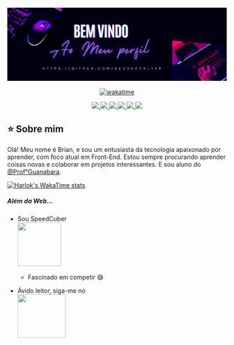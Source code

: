 <div align="center">
          
![Banner](https://raw.githubusercontent.com/DevDecfalter/DevDecfalter/main/bem-vindo.png)

[![wakatime](https://wakatime.com/badge/user/018e3f91-aa3d-4aa8-92b4-71fa85a0fd74.svg)](https://wakatime.com/@018e3f91-aa3d-4aa8-92b4-71fa85a0fd74)

<a href="https://github.com/DevDecfalter" target="blank">
          <img src="https://img.shields.io/badge/GitHub-171515?style=for-the-badge&logo=github&logoColor=HexaCorLogo" target="_blank" /> 
</a>

<a href="https://www.linkedin.com/in/brian-muniz-silveira-220367297/" target="blank">
 <img src="https://img.shields.io/badge/LinkedIn-rgb(10,%20102,%20194)?style=for-the-badge&logo=linkedin&logoColor=HexaCorLogo" target="_blank" /> 
</a>

<a href="mailto:devdec463@gmail.com" target="blank">
 <img src="https://img.shields.io/badge/Gmail-EA4335?style=for-the-badge&logo=gmail&logoColor=fff" target="_blank"> 
</a>

<a href="https://www.instagram.com/mxlfylxrd/" target="blank">
 <img src="https://img.shields.io/badge/Instagram-d62976?style=for-the-badge&logo=instagram&logoColor=fff" target="_blank"> 
</a>

<a href="https://www.duolingo.com/profile/Decfalter" target="_blank">
 <img src="https://img.shields.io/badge/Duolingo-%234DC730.svg?style=for-the-badge&logo=Duolingo&logoColor=white">

<a href="https://steamcommunity.com/profiles/76561198892657477">
 <img src="https://img.shields.io/badge/steam-%23000000.svg?style=for-the-badge&logo=steam&logoColor=white" target="_blank">
</a>

</div>

## :star: Sobre mim

Olá! Meu nome é Brian, e sou um entusiasta da tecnologia apaixonado por aprender, com foco atual em Front-End. Estou sempre procurando aprender coisas novas e colaborar em projetos interessantes. E sou aluno do <a href="https://github.com/gustavoguanabara" target="_blank">@Prof°Guanabara</a>.

[![Harlok's WakaTime stats](https://github-readme-stats.vercel.app/api/wakatime?username=DevDec&layout=compact)](https://github.com/anuraghazra/github-readme-stats)

##### Além da Web...

* Sou SpeedCuber <br>
  <a href="https://www.worldcubeassociation.org/persons/2024SILV15"><img src="https://www.worldcubeassociation.org/assets/WCA%20Logo%202020-061de52e4072abad5c277eb08f333316d1ff9133c14fc061e61f291c6c1547f7.svg" width="100" height="100"></a>
  * Fascinado em competir :sweat_smile:
 
* Ávido leitor, siga-me no <br>
<a href="https://www.skoob.com.br/usuario/10275762" target="_blank"><img src="https://imgs.search.brave.com/jSn-jJCCWxAYKtPZgAjY_6KpKcUfDJ7OiAhJUd3Vgzw/rs:fit:860:0:0/g:ce/aHR0cHM6Ly93d3cu/Zm9saGF1bmljYS5j/b20uYnIvd3AtY29u/dGVudC91cGxvYWRz/LzIwMjIvMDYvc2tv/b2IuanBn" width="110" height="100" ></a>
